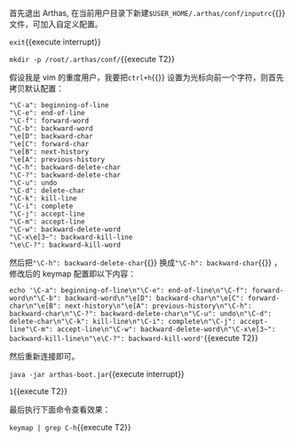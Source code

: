 首先退出 Arthas, 在当前用户目录下新建`$USER_HOME/.arthas/conf/inputrc`{{}} 文件，可加入自定义配置。

`exit`{{execute interrupt}}

`mkdir -p /root/.arthas/conf/`{{execute T2}}

假设我是 vim 的重度用户，我要把`ctrl+h`{{}} 设置为光标向前一个字符，则首先拷贝默认配置：

```text
"\C-a": beginning-of-line
"\C-e": end-of-line
"\C-f": forward-word
"\C-b": backward-word
"\e[D": backward-char
"\e[C": forward-char
"\e[B": next-history
"\e[A": previous-history
"\C-h": backward-delete-char
"\C-?": backward-delete-char
"\C-u": undo
"\C-d": delete-char
"\C-k": kill-line
"\C-i": complete
"\C-j": accept-line
"\C-m": accept-line
"\C-w": backward-delete-word
"\C-x\e[3~": backward-kill-line
"\e\C-?": backward-kill-word
```

然后把`"\C-h": backward-delete-char`{{}} 换成`"\C-h": backward-char`{{}} ，修改后的 keymap 配置即以下内容：

`echo '\C-a": beginning-of-line\n"\C-e": end-of-line\n"\C-f": forward-word\n"\C-b": backward-word\n"\e[D": backward-char\n"\e[C": forward-char\n"\e[B": next-history\n"\e[A": previous-history\n"\C-h": backward-char\n"\C-?": backward-delete-char\n"\C-u": undo\n"\C-d": delete-char\n"\C-k": kill-line\n"\C-i": complete\n"\C-j": accept-line"\C-m": accept-line\n"\C-w": backward-delete-word\n"\C-x\e[3~": backward-kill-line\n"\e\C-?": backward-kill-word'`{{execute T2}}

然后重新连接即可。

`java -jar arthas-boot.jar`{{execute interrupt}}

`1`{{execute T2}}

最后执行下面命令查看效果：

`keymap | grep C-h`{{execute T2}}
